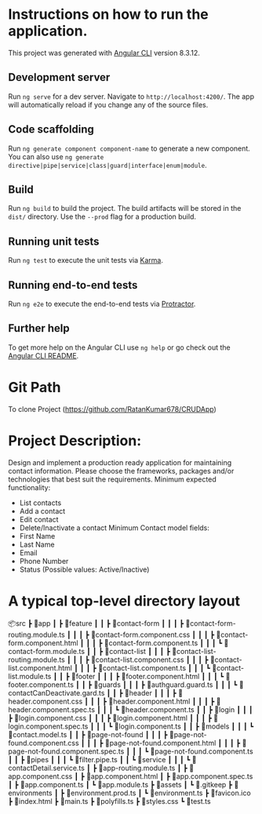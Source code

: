 
# Instructions on how to run the application.

This project was generated with [Angular CLI](https://github.com/angular/angular-cli) version 8.3.12.

## Development server

Run `ng serve` for a dev server. Navigate to `http://localhost:4200/`. The app will automatically reload if you change any of the source files.

## Code scaffolding

Run `ng generate component component-name` to generate a new component. You can also use `ng generate directive|pipe|service|class|guard|interface|enum|module`.

## Build

Run `ng build` to build the project. The build artifacts will be stored in the `dist/` directory. Use the `--prod` flag for a production build.

## Running unit tests

Run `ng test` to execute the unit tests via [Karma](https://karma-runner.github.io).

## Running end-to-end tests

Run `ng e2e` to execute the end-to-end tests via [Protractor](http://www.protractortest.org/).

## Further help

To get more help on the Angular CLI use `ng help` or go check out the [Angular CLI README](https://github.com/angular/angular-cli/blob/master/README.md).

# Git Path
To clone Project (https://github.com/RatanKumar678/CRUDApp)

# Project Description:
Design and implement a production ready application for maintaining
contact information. Please choose the frameworks, packages and/or
technologies that best suit the requirements.
Minimum expected functionality:
- List contacts
- Add a contact
- Edit contact
- Delete/Inactivate a contact
Minimum Contact model fields:
- First Name
- Last Name
- Email
- Phone Number
- Status (Possible values: Active/Inactive)

# A typical top-level directory layout

📦src
 ┣ 📂app
 ┃ ┣ 📂feature
 ┃ ┃ ┣ 📂contact-form 
 ┃ ┃ ┃ ┣ 📜contact-form-routing.module.ts
 ┃ ┃ ┃ ┣ 📜contact-form.component.css
 ┃ ┃ ┃ ┣ 📜contact-form.component.html
 ┃ ┃ ┃ ┣ 📜contact-form.component.ts
 ┃ ┃ ┃ ┗ 📜contact-form.module.ts
 ┃ ┃ ┣ 📂contact-list
 ┃ ┃ ┃ ┣ 📜contact-list-routing.module.ts
 ┃ ┃ ┃ ┣ 📜contact-list.component.css
 ┃ ┃ ┃ ┣ 📜contact-list.component.html
 ┃ ┃ ┃ ┣ 📜contact-list.component.ts
 ┃ ┃ ┃ ┗ 📜contact-list.module.ts
 ┃ ┃ ┣ 📂footer
 ┃ ┃ ┃ ┣ 📜footer.component.html
 ┃ ┃ ┃ ┗ 📜footer.component.ts
 ┃ ┃ ┣ 📂guards
 ┃ ┃ ┃ ┣ 📜authguard.guard.ts
 ┃ ┃ ┃ ┗ 📜contactCanDeactivate.gard.ts
 ┃ ┃ ┣ 📂header
 ┃ ┃ ┃ ┣ 📜header.component.css
 ┃ ┃ ┃ ┣ 📜header.component.html
 ┃ ┃ ┃ ┣ 📜header.component.spec.ts
 ┃ ┃ ┃ ┗ 📜header.component.ts
 ┃ ┃ ┣ 📂login
 ┃ ┃ ┃ ┣ 📜login.component.css
 ┃ ┃ ┃ ┣ 📜login.component.html
 ┃ ┃ ┃ ┣ 📜login.component.spec.ts
 ┃ ┃ ┃ ┗ 📜login.component.ts
 ┃ ┃ ┣ 📂models
 ┃ ┃ ┃ ┗ 📜contact.model.ts
 ┃ ┃ ┣ 📂page-not-found
 ┃ ┃ ┃ ┣ 📜page-not-found.component.css
 ┃ ┃ ┃ ┣ 📜page-not-found.component.html
 ┃ ┃ ┃ ┣ 📜page-not-found.component.spec.ts
 ┃ ┃ ┃ ┗ 📜page-not-found.component.ts
 ┃ ┃ ┣ 📂pipes
 ┃ ┃ ┃ ┗ 📜filter.pipe.ts
 ┃ ┃ ┗ 📂service
 ┃ ┃ ┃ ┗ 📜contactDetail.service.ts
 ┃ ┣ 📜app-routing.module.ts
 ┃ ┣ 📜app.component.css
 ┃ ┣ 📜app.component.html
 ┃ ┣ 📜app.component.spec.ts
 ┃ ┣ 📜app.component.ts
 ┃ ┗ 📜app.module.ts
 ┣ 📂assets
 ┃ ┗ 📜.gitkeep
 ┣ 📂environments
 ┃ ┣ 📜environment.prod.ts
 ┃ ┗ 📜environment.ts
 ┣ 📜favicon.ico
 ┣ 📜index.html
 ┣ 📜main.ts
 ┣ 📜polyfills.ts
 ┣ 📜styles.css
 ┗ 📜test.ts

 







